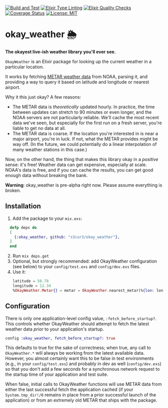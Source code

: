 [![Build and Test](https://github.com/s3cur3/okay_weather/actions/workflows/elixir-build-and-test.yml/badge.svg)](https://github.com/s3cur3/okay_weather/actions/workflows/elixir-build-and-test.yml) [![Elixir Type Linting](https://github.com/s3cur3/okay_weather/actions/workflows/elixir-dialyzer.yml/badge.svg?branch=main)](https://github.com/s3cur3/okay_weather/actions/workflows/elixir-dialyzer.yml) [![Elixir Quality Checks](https://github.com/s3cur3/okay_weather/actions/workflows/elixir-quality-checks.yml/badge.svg)](https://github.com/s3cur3/okay_weather/actions/workflows/elixir-quality-checks.yml) [![Coverage Status](https://coveralls.io/repos/github/s3cur3/okay_weather/badge.svg)](https://coveralls.io/github/s3cur3/okay_weather) [![License: MIT](https://img.shields.io/badge/License-MIT-blue.svg)](https://github.com/s3cur3/okay_weather/blob/main/LICENSE)

# okay_weather 🌦

**The okayest live-ish weather library you'll ever see.**

`OkayWeather` is an Elixir package for looking up the current weather in a particular location.

It works by fetching [METAR weather data](https://en.wikipedia.org/wiki/METAR) from NOAA, parsing it, and providing a way to query it based on latitude and longitude or nearest airport.

Why it this just okay? A few reasons:

- The METAR data is *theoretically* updated hourly. In practice, the time between updates can stretch to 90 minutes or even longer, and the NOAA servers are not particularly reliable. We'll cache the most recent data we've seen, but especially for the first run on a fresh server, you're liable to get no data at all.
- The METAR data is coarse. If the location you're interested in is near a major airport, you're in luck. If not, what the METAR provides might be way off. (In the future, we could potentially do a linear interpolation of many weather stations in this case.)

Now, on the other hand, the thing that makes this library okay in a *positive* sense: it's free! Weather data can get expensive, especially at scale. NOAA's data is free, and if you can cache the results, you can get good enough data without breaking the bank.

**Warning**: okay_weather is pre-alpha right now. Please assume everything is broken.

## Installation

1. Add the package to your `mix.exs`:
```elixir
  defp deps do
  [
    {:okay_weather, github: "s3cur3/okay_weather"},
  ]
  end
```
2. Run `mix deps.get`
3. Optional, but strongly recommended: add OkayWeather configuration
    (see below) to your `config/test.exs` and `config/dev.exs` files.
4. Use it:
    ```elixir
    latitude = 56.78
    longitude = 12.34
    %OkayWeather.Metar{} = metar = OkayWeather.nearest_metar(%{lon: longitude, lat: latitude})
    ```

## Configuration

There is only one application-level config value, `:fetch_before_startup?`.
This controls whether OkayWeather should attempt to fetch the latest 
weather data *prior* to your application's startup.

```elixir
config :okay_weather, fetch_before_startup?: true
```

This defaults to true for the sake of correctness; when true, any call
to `OkayWeather.*` will always be working from the latest available data.
However, you almost certainly want this to be false in test environments
(e.g., in your `config/test.exs`) and probably in dev as well 
(`config/dev.exs`) so that you don't add a few seconds for a synchronous
network request to the startup time of your application and test suite.

When false, initial calls to OkayWeather functions will use METAR data from
either the last successful fetch the application cached (if your 
`System.tmp_dir!/0` remains in place from a prior successful launch of the
application) or from an extremely old METAR that ships with the package.
